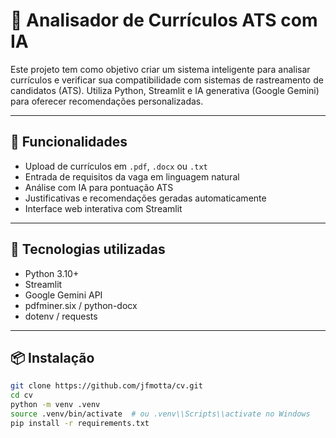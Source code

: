 # 📄 Analisador de Currículos ATS com IA

Este projeto tem como objetivo criar um sistema inteligente para analisar currículos e verificar sua compatibilidade com sistemas de rastreamento de candidatos (ATS). Utiliza Python, Streamlit e IA generativa (Google Gemini) para oferecer recomendações personalizadas.

---

## 🚀 Funcionalidades

- Upload de currículos em `.pdf`, `.docx` ou `.txt`
- Entrada de requisitos da vaga em linguagem natural
- Análise com IA para pontuação ATS
- Justificativas e recomendações geradas automaticamente
- Interface web interativa com Streamlit

---

## 🧠 Tecnologias utilizadas

- Python 3.10+
- Streamlit
- Google Gemini API
- pdfminer.six / python-docx
- dotenv / requests

---

## 📦 Instalação

```bash
git clone https://github.com/jfmotta/cv.git
cd cv
python -m venv .venv
source .venv/bin/activate  # ou .venv\\Scripts\\activate no Windows
pip install -r requirements.txt
